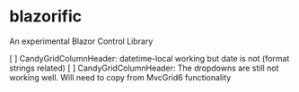 # blazorific
An experimental Blazor Control Library

[ ] CandyGridColumnHeader: datetime-local working but date is not (format strings related)
[ ] CandyGridColumnHeader: The dropdowns are still not working well. Will need to copy from MvcGrid6 functionality
